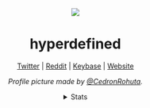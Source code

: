 <div align="center">
<img src="https://legoshi.hyper.lol/img/banner.jpg"/>
<h1>hyperdefined</h1>

<a href="https://twitter.com/hyperdefined/">Twitter</a> | <a href="https://reddit.com/user/hyperdefined">Reddit</a> | <a href="https://keybase.io/deactivated">Keybase</a> | <a href="https://hyper.lol">Website</a>

_Profile picture made by [@CedronRohuta](https://twitter.com/CedronRohuta)._
  
<details>
  <summary>Stats</summary><br>
  
  ![](https://komarev.com/ghpvc/?username=hyperdefined&color=blue)
  
  ![hyperdefineds's github stats](https://github-readme-stats.vercel.app/api?username=hyperdefined&count_private=true&show_icons=true&theme=tokyonight&disable_animations=true&include_all_commits=true)

<!--START_SECTION:waka-->

```text
From: 01 May 2022 - To: 08 May 2022

Java   1 hr 19 mins    ⣿⣿⣿⣿⣿⣿⣿⣿⣿⣿⣿⣿⣿⣿⣿⣿⣿⣿⣿⣿⣿⣿⣷⣀⣀   91.24 %
YAML   6 mins          ⣿⣷⣀⣀⣀⣀⣀⣀⣀⣀⣀⣀⣀⣀⣀⣀⣀⣀⣀⣀⣀⣀⣀⣀⣀   07.26 %
XML    1 min           ⣤⣀⣀⣀⣀⣀⣀⣀⣀⣀⣀⣀⣀⣀⣀⣀⣀⣀⣀⣀⣀⣀⣀⣀⣀   01.50 %
```

<!--END_SECTION:waka-->
</details>
</div>
